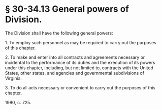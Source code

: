 # § 30-34.13 General powers of Division.

<p>The Division shall have the following general powers:</p><p>1. To employ such personnel as may be required to carry out the purposes of this chapter.</p><p>2. To make and enter into all contracts and agreements necessary or incidental to the performance of its duties and the execution of its powers under this chapter, including, but not limited to, contracts with the United States, other states, and agencies and governmental subdivisions of Virginia.</p><p>3. To do all acts necessary or convenient to carry out the purposes of this chapter.</p><p>1980, c. 725.</p>
